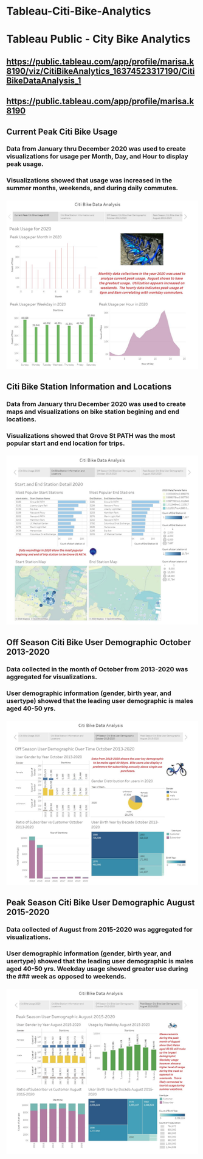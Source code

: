 # Tableau-Citi-Bike-Analytics

# Tableau Public - City Bike Analytics
## https://public.tableau.com/app/profile/marisa.k8190/viz/CitiBikeAnalytics_16374523317190/CitiBikeDataAnalysis_1
## https://public.tableau.com/app/profile/marisa.k8190

## Current Peak Citi Bike Usage
### Data from January thru December 2020 was used to create visualizations for usage per Month, Day, and Hour to display peak usage.
### Visualizations showed that usage was increased in the summer months, weekends, and during daily commutes.
### ![Current Peak Citi Bike Usage](/images/2020_Usage_Tableau.JPG)

## Citi Bike Station Information and Locations 
### Data from January thru December 2020 was used to create maps and visualizations on bike station begining and end locations.
### Visualizations showed that Grove St PATH was the most popular start and end location for trips.
### ![Citi Bike Station Information and Locations ](/images/Station_Info_Tableau.JPG)

## Off Season Citi Bike User Demographic October 2013-2020
### Data collected in the month of October from 2013-2020 was aggregated for visualizations.
### User demographic information (gender, birth year, and usertype) showed that the leading user demographic is males aged 40-50 yrs.
### ![Off Season Citi Bike User Demographic October 2013-2020](/images/Off_Season_October_Tableau.JPG)

## Peak Season Citi Bike User Demographic August 2015-2020
### Data collected of August from 2015-2020 was aggregated for visualizations.
### User demographic information (gender, birth year, and usertype) showed that the leading user demographic is males aged 40-50 yrs.  Weekday usage showed greater use during the ### week as opposed to weekends.   
### ![Peak Season Citi Bike User Demographic August 2015-2020](/images/Peak_Season_August_Tableau.JPG)
